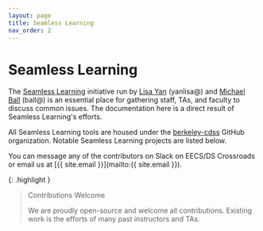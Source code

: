 ```yaml
---
layout: page
title: Seamless Learning
nav_order: 2
---
```


# Seamless Learning

The [Seamless Learning](https://github.com/berkeley-cdss/seamless-learning) initiative run by [Lisa Yan](https://github.com/yanlisa) (yanlisa@) and [Michael Ball](https://github.com/cycomachead) (ball@) is an essential place for gathering staff, TAs, and faculty to discuss common issues. The documentation here is a direct result of Seamless Learning's efforts.

All Seamless Learning tools are housed under the [berkeley-cdss](https://github.com/berkeley-cdss) GitHub organization.
Notable Seamless Learning projects are listed below.

You can message any of the contributors on Slack on EECS/DS Crossroads or email us at [{{ site.email }}](mailto:{{ site.email }}).

{: .highlight }
> Contributions Welcome
>
> We are proudly open-source and welcome all contributions. Existing work is the efforts of many past instructors and TAs.
